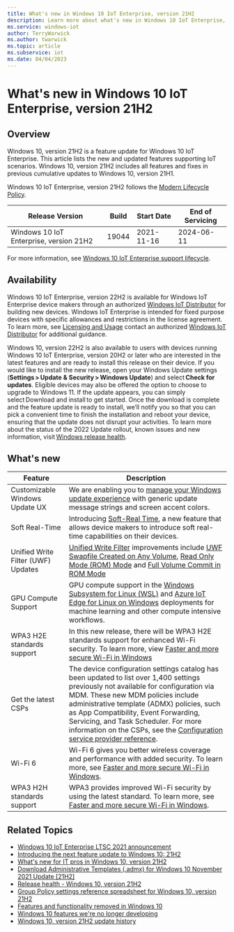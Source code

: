 ```yaml
---
title: What's new in Windows 10 IoT Enterprise, version 21H2
description: Learn more about what's new in Windows 10 IoT Enterprise, version 21H2, including servicing updates, Windows Subsystem for Linux, the latest CSPs, and more.
ms.service: windows-iot
author: TerryWarwick
ms.author: twarwick
ms.topic: article
ms.subservice: iot
ms.date: 04/04/2023
---
```


# What's new in Windows 10 IoT Enterprise, version 21H2

## Overview

Windows 10, version 21H2 is a feature update for Windows 10 IoT Enterprise. This article lists the new and updated features supporting IoT scenarios. Windows 10, version 21H2 includes all features and fixes in previous cumulative updates to Windows 10, version 21H1.

Windows 10 IoT Enterprise, version 21H2 follows the [Modern Lifecycle Policy](/lifecycle/policies/modern).

| Release Version | Build | Start Date | End of Servicing |
| --- | --- | --- | --- |
| Windows 10 IoT Enterprise, version 21H2 | 19044 | 2021-11-16 | 2024-06-11 |

For more information, see [Windows 10 IoT Enterprise support lifecycle](/lifecycle/products/windows-10-iot-enterprise).

## Availability

Windows 10 IoT Enterprise, version 22H2 is available for Windows IoT Enterprise device makers through an authorized [Windows IoT Distributor](https://aka.ms/IoTDistributorList) for building new devices.  Windows IoT Enterprise is intended for fixed purpose devices with specific allowances and restrictions in the license agreement. To learn more, see [Licensing and Usage](/windows/iot/iot-enterprise/commercialization/licensing) contact an authorized [Windows IoT Distributor](https://aka.ms/IoTDistributorList) for additional guidance.

Windows 10, version 22H2 is also available to users with devices running Windows 10 IoT Enterprise, version 20H2 or later who are interested in the latest features and are ready to install this release on their device. If you would like to install the new release, open your Windows Update settings (**Settings > Update & Security > Windows Update**) and select **Check for updates**. Eligible devices may also be offered the option to choose to upgrade to Windows 11. If the update appears, you can simply select Download and install to get started. Once the download is complete and the feature update is ready to install, we’ll notify you so that you can pick a convenient time to finish the installation and reboot your device, ensuring that the update does not disrupt your activities. To learn more about the status of the 2022 Update rollout, known issues and new information, visit [Windows release health](/windows/release-health/).

## What's new

| Feature | Description |
| --- | --- |
| Customizable Windows Update UX | We are enabling you to [manage your Windows update experience](../customize/Update-Notification.md) with generic update message strings and screen accent colors. |
| Soft Real-Time | Introducing [Soft-Real Time](../soft-real-time/Soft-Real-Time.md), a new feature that allows device makers to introduce soft real-time capabilities on their devices. |
| Unified Write Filter (UWF) Updates | [Unified Write Filter](../customize/Unified-Write-Filter.md) improvements include [UWF Swapfile Created on Any Volume](/windows-hardware/customize/enterprise/uwf-wes7-ewf-to-win10-uwf), [Read Only Mode (ROM) Mode](/windows-hardware/customize/enterprise/uwf-wes7-ewf-to-win10-uwf#read-only-media-mode) and [Full Volume Commit in ROM Mode](/windows-hardware/customize/enterprise/uwf-wes7-ewf-to-win10-uwf#full-volume-commit-in-read-only-media-mode) |
| GPU Compute Support | GPU compute support in the [Windows Subsystem for Linux (WSL)](/windows/wsl/about) and [Azure IoT Edge for Linux on Windows](/windows/iot/iot-enterprise/azure-iot-edge-for-linux-on-windows) deployments for machine learning and other compute intensive workflows.|
| WPA3 H2E standards support | In this new release, there will be WPA3 H2E standards support for enhanced Wi-Fi security. To learn more, view [Faster and more secure Wi-Fi in Windows](https://support.microsoft.com/windows/faster-and-more-secure-wi-fi-in-windows-26177a28-38ed-1a8e-7eca-66f24dc63f09)|
| Get the latest CSPs | The device configuration settings catalog has been updated to list over 1,400 settings previously not available for configuration via MDM. These new MDM policies include administrative template (ADMX) policies, such as App Compatibility, Event Forwarding, Servicing, and Task Scheduler. For more information on the CSPs, see the [Configuration service provider reference](/windows/client-management/mdm/configuration-service-provider-reference). |
| Wi-Fi 6 | Wi-Fi 6 gives you better wireless coverage and performance with added security. To learn more, see [Faster and more secure Wi-Fi in Windows](https://support.microsoft.com/windows/faster-and-more-secure-wi-fi-in-windows-26177a28-38ed-1a8e-7eca-66f24dc63f09#WindowsVersion=Windows_10). |
| WPA3 H2H standards support | WPA3 provides improved Wi-Fi security by using the latest standard. To learn more, see [Faster and more secure Wi-Fi in Windows](https://support.microsoft.com/windows/faster-and-more-secure-wi-fi-in-windows-26177a28-38ed-1a8e-7eca-66f24dc63f09#WindowsVersion=Windows_10). |

## Related Topics

- [Windows 10 IoT Enterprise LTSC 2021 announcement](https://aka.ms/W10IOTLTSC2021Blog)
- [Introducing the next feature update to Windows 10: 21H2](https://blogs.windows.com/windowsexperience/2021/07/15/introducing-the-next-feature-update-to-windows-10-21h2/)
- [What's new for IT pros in Windows 10, version 21H2](https://techcommunity.microsoft.com/t5/windows-it-pro-blog/what-s-new-for-it-pros-in-windows-10-version-21h2/ba-p/2971409)
- [Download Administrative Templates (.admx) for Windows 10 November 2021 Update [21H2]](https://aka.ms/ADMX/Windows10-21H2)
- [Release health - Windows 10, version 21H2](/windows/release-health/status-windows-10-21h2)
- [Group Policy settings reference spreadsheet for Windows 10, version 21H2](https://aka.ms/GPsettings/Windows10-21H2)
- [Features and functionality removed in Windows 10](/windows/whats-new/removed-features)
- [Windows 10 features we're no longer developing](/windows/whats-new/deprecated-features)
- [Windows 10, version 21H2 update history](https://support.microsoft.com/help/5008339)
